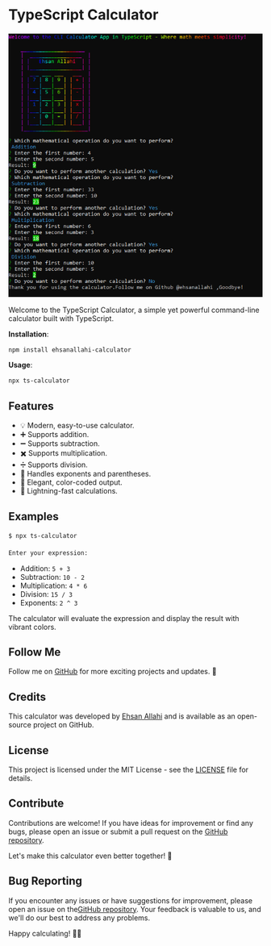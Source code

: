 # TypeScript Calculator

![TypeScript Calculator Logo](calculator-logo.PNG)

Welcome to the TypeScript Calculator, a simple yet powerful command-line calculator built with TypeScript.

**Installation**:

```bash
npm install ehsanallahi-calculator
```

**Usage**:

```bash
npx ts-calculator
```

## Features

- 💡  Modern, easy-to-use calculator.
- ➕  Supports addition.
- ➖  Supports subtraction.
- ✖️  Supports multiplication.
- ➗  Supports division.
- 🎯  Handles exponents and parentheses.
- 🌈  Elegant, color-coded output.
- 🚀  Lightning-fast calculations.

## Examples

```bash
$ npx ts-calculator

Enter your expression:
```

- Addition: `5 + 3`
- Subtraction: `10 - 2`
- Multiplication: `4 * 6`
- Division: `15 / 3`
- Exponents: `2 ^ 3`

The calculator will evaluate the expression and display the result with vibrant colors.

## Follow Me

Follow me on [GitHub](https://github.com/ehsanallahi) for more exciting projects and updates. 🚀

## Credits

This calculator was developed by [Ehsan Allahi](https://www.linkedin.com/in/ehsanallahiofficial) and is available as an open-source project on GitHub.

## License

This project is licensed under the MIT License - see the [LICENSE](LICENSE) file for details.

## Contribute

Contributions are welcome! If you have ideas for improvement or find any bugs, please open an issue or submit a pull request on the [GitHub repository](https://github.com/ehsanallahi/typescript_calculator).

Let's make this calculator even better together! 🌟

## Bug Reporting

If you encounter any issues or have suggestions for improvement, please open an issue on the[GitHub repository](https://github.com/ehsanallahi/typescript_calculator). Your feedback is valuable to us, and we'll do our best to address any problems.

Happy calculating! 🧮💫
